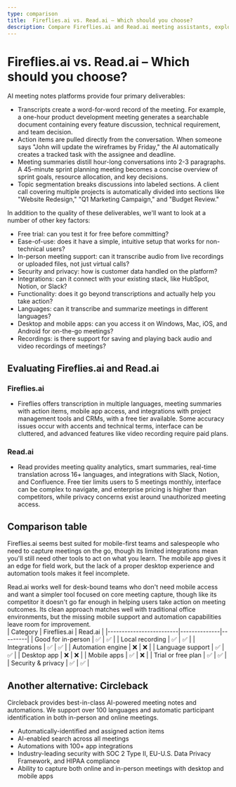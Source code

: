 ```yaml
---
type: comparison
title:  Fireflies.ai vs. Read.ai – Which should you choose?
description: Compare Fireflies.ai and Read.ai meeting assistants, explore their key features, pricing, and discover Circleback as an alternative solution for meeting management.
---
```


# Fireflies.ai vs. Read.ai – Which should you choose?  
AI meeting notes platforms provide four primary deliverables:  
  
* Transcripts create a word-for-word record of the meeting. For example, a one-hour product development meeting generates a searchable document containing every feature discussion, technical requirement, and team decision.  
* Action items are pulled directly from the conversation. When someone says "John will update the wireframes by Friday," the AI automatically creates a tracked task with the assignee and deadline.  
* Meeting summaries distill hour-long conversations into 2-3 paragraphs. A 45-minute sprint planning meeting becomes a concise overview of sprint goals, resource allocation, and key decisions.  
* Topic segmentation breaks discussions into labeled sections. A client call covering multiple projects is automatically divided into sections like "Website Redesign," "Q1 Marketing Campaign," and "Budget Review."  
  
In addition to the quality of these deliverables, we'll want to look at a number of other key factors:  
  
* Free trial: can you test it for free before committing?  
* Ease-of-use: does it have a simple, intuitive setup that works for non-technical users?  
* In-person meeting support: can it transcribe audio from live recordings or uploaded files, not just virtual calls?  
* Security and privacy: how is customer data handled on the platform?  
* Integrations: can it connect with your existing stack, like HubSpot, Notion, or Slack?  
* Functionality: does it go beyond transcriptions and actually help you take action?  
* Languages: can it transcribe and summarize meetings in different languages?  
* Desktop and mobile apps: can you access it on Windows, Mac, iOS, and Android for on-the-go meetings?  
* Recordings: is there support for saving and playing back audio and video recordings of meetings?    
## Evaluating Fireflies.ai and Read.ai  
### Fireflies.ai
* Fireflies offers transcription in multiple languages, meeting summaries with action items, mobile app access, and integrations with project management tools and CRMs, with a free tier available. Some accuracy issues occur with accents and technical terms, interface can be cluttered, and advanced features like video recording require paid plans.

### Read.ai
* Read provides meeting quality analytics, smart summaries, real-time translation across 16+ languages, and integrations with Slack, Notion, and Confluence. Free tier limits users to 5 meetings monthly, interface can be complex to navigate, and enterprise pricing is higher than competitors, while privacy concerns exist around unauthorized meeting access.  
## Comparison table    
Fireflies.ai seems best suited for mobile-first teams and salespeople who need to capture meetings on the go, though its limited integrations mean you'll still need other tools to act on what you learn. The mobile app gives it an edge for field work, but the lack of a proper desktop experience and automation tools makes it feel incomplete.

Read.ai works well for desk-bound teams who don't need mobile access and want a simpler tool focused on core meeting capture, though like its competitor it doesn't go far enough in helping users take action on meeting outcomes. Its clean approach matches well with traditional office environments, but the missing mobile support and automation capabilities leave room for improvement.  
| Category                | Fireflies.ai | Read.ai |
|-------------------------|--------------|---------|
| Good for in-person      | ✅           | ✅      |
| Local recording         | ✅           | ✅      |
| Integrations            | ✅           | ✅      |
| Automation engine       | ❌           | ❌      |
| Language support        | ✅           | ✅      |
| Desktop app             | ❌           | ❌      |
| Mobile apps             | ✅           | ❌      |
| Trial or free plan      | ✅           | ✅      |
| Security & privacy      | ✅           | ✅      |  
## Another alternative: Circleback  
Circleback provides best-in-class AI-powered meeting notes and automations. We support over 100 languages and automatic participant identification in both in-person and online meetings.  
  
* Automatically-identified and assigned action items  
* AI-enabled search across all meetings  
* Automations with 100+ app integrations  
* Industry-leading security with SOC 2 Type II, EU-U.S. Data Privacy Framework, and HIPAA compliance  
* Ability to capture both online and in-person meetings with desktop and mobile apps  